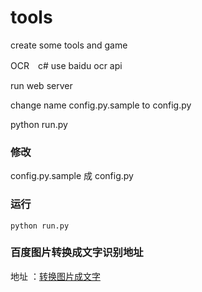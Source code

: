 # tools
create some tools and game

OCR　c# use baidu ocr api

run web server

change name config.py.sample to config.py

python run.py


### 修改 

config.py.sample 成 config.py

### 运行 

    python run.py

### 百度图片转换成文字识别地址

 地址 ：[转换图片成文字](http://tools.22too.com:8888/upload)

